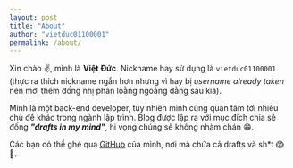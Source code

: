 ```yaml
---
layout: post
title: "About"
author: "vietduc01100001"
permalink: /about/
---
```


Xin chào :v:, mình là **Việt Đức**. Nickname hay sử dụng là `vietduc01100001` (thực ra thích nickname ngắn hơn nhưng vì hay bị *username already taken* nên mới thêm đống nhị phân loằng ngoằng đằng sau kia).

Mình là một back-end developer, tuy nhiên mình cũng quan tâm tới nhiều chủ đề khác trong ngành lập trình. Blog được lập ra với mục đích chia sẻ đống ***"drafts in my mind"***, hi vọng chúng sẽ không nhàm chán :grin:.

Các bạn có thể ghé qua [GitHub](https://github.com/vietduc01100001/vietduc01100001.github.io) của mình, nơi mà chứa cả drafts và sh*t :scream::shit:.
